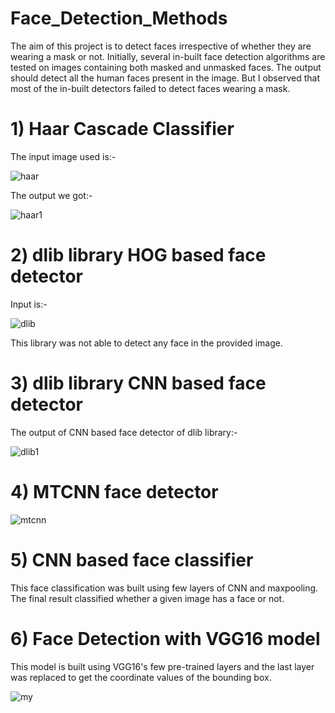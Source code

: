 # Face_Detection_Methods

The aim of this project is to detect faces irrespective of whether they are wearing a mask or not.
Initially, several in-built face detection algorithms are tested on images containing both masked and unmasked faces. The output should detect all the human faces present in the image. But I observed that most of the in-built detectors failed to detect faces wearing a mask.

# 1) Haar Cascade Classifier
The input image used is:-

![haar](https://user-images.githubusercontent.com/41821013/104417995-44a73500-559c-11eb-9272-52bea9186179.JPG)

The output we got:-

![haar1](https://user-images.githubusercontent.com/41821013/104418351-c8f9b800-559c-11eb-8001-2503f8cab66b.JPG)

# 2) dlib library HOG based face detector
Input is:-

![dlib](https://user-images.githubusercontent.com/41821013/104418484-f8102980-559c-11eb-9673-9a51ac924ad1.JPG)

This library was not able to detect any face in the provided image.

# 3) dlib library CNN based face detector
The output of CNN based face detector of dlib library:-

![dlib1](https://user-images.githubusercontent.com/41821013/104418674-4fae9500-559d-11eb-8f9c-64c15884f3a5.JPG)

# 4) MTCNN face detector
![mtcnn](https://user-images.githubusercontent.com/41821013/104418910-ae740e80-559d-11eb-9cec-eba553c57d2b.JPG)

# 5) CNN based face classifier
This face classification was built using few layers of CNN and maxpooling. The final result classified whether a given image has a face or not.

# 6) Face Detection with VGG16 model
This model is built using VGG16's few pre-trained layers and the last layer was replaced to get the coordinate values of the bounding box.

![my](https://user-images.githubusercontent.com/41821013/104420235-93a29980-559f-11eb-9b73-48a49af94304.JPG)
